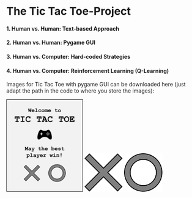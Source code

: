 # The Tic Tac Toe-Project
#### 1. Human vs. Human: Text-based Approach
#### 2. Human vs. Human: Pygame GUI
#### 3. Human vs. Computer: Hard-coded Strategies
#### 4. Human vs. Computer: Reinforcement Learning (Q-Learning)

Images for Tic Tac Toe with pygame GUI can be downloaded here (just adapt the path in the code to where you store the images):

<img src="images/cover.png" width="200">   <img src="images/x.png" width="100">   <img src="images/o.png" width="100">

